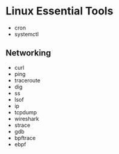 # Linux Essential Tools

- cron
- systemctl

## Networking

- curl
- ping
- traceroute
- dig
- ss
- lsof
- ip
- tcpdump
- wireshark
- strace
- gdb
- bpftrace
- ebpf
